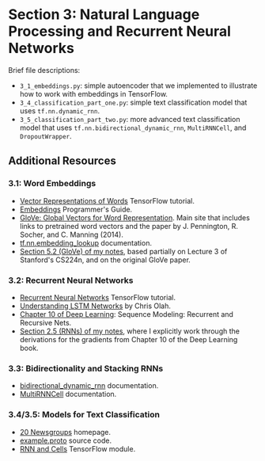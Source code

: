 # Section 3: Natural Language Processing and Recurrent Neural Networks

Brief file descriptions:
- `3_1_embeddings.py`: simple autoencoder that we implemented to illustrate how to work with embeddings in TensorFlow.
- `3_4_classification_part_one.py`: simple text classification model that uses `tf.nn.dynamic_rnn`.
- `3_5_classification_part_two.py`: more advanced text classification model that uses `tf.nn.bidirectional_dynamic_rnn`, `MultiRNNCell`, and `DropoutWrapper`.


## Additional Resources

### 3.1: Word Embeddings

- [Vector Representations of Words](https://www.tensorflow.org/tutorials/word2vec) TensorFlow tutorial.
- [Embeddings](https://www.tensorflow.org/programmers_guide/embedding) Programmer's Guide.
- [GloVe: Global Vectors for Word Representation](https://nlp.stanford.edu/projects/glove/). Main site that includes links to pretrained word vectors and the paper by J. Pennington, R. Socher, and C. Manning (2014).
- [tf.nn.embedding_lookup](https://www.tensorflow.org/api_docs/python/tf/nn/embedding_lookup) documentation.
- [Section 5.2 (GloVe) of my notes](http://mckinziebrandon.me/assets/pdf/CondensedSummaries.pdf), based partially on Lecture 3 of Stanford's CS224n, and on the original GloVe paper.


### 3.2: Recurrent Neural Networks

- [Recurrent Neural Networks](https://www.tensorflow.org/tutorials/recurrent) TensorFlow tutorial.
- [Understanding LSTM Networks](http://colah.github.io/posts/2015-08-Understanding-LSTMs/) by Chris Olah.
- [Chapter 10 of Deep Learning](http://www.deeplearningbook.org/contents/rnn.html): Sequence Modeling: Recurrent and Recursive Nets.
- [Section 2.5 (RNNs) of my notes](http://mckinziebrandon.me/assets/pdf/CondensedSummaries.pdf), where I explicitly work through the derivations for the gradients from Chapter 10 of the Deep Learning book.

### 3.3: Bidirectionality and Stacking RNNs

- [bidirectional_dynamic_rnn](https://www.tensorflow.org/api_docs/python/tf/nn/bidirectional_dynamic_rnn) documentation.
- [MultiRNNCell](https://www.tensorflow.org/api_docs/python/tf/contrib/rnn/MultiRNNCell) documentation.

### 3.4/3.5: Models for Text Classification

- [20 Newsgroups](http://qwone.com/~jason/20Newsgroups/) homepage.
- [example.proto](https://github.com/tensorflow/tensorflow/blob/master/tensorflow/core/example/example.proto) source code.
- [RNN and Cells](https://www.tensorflow.org/api_guides/python/contrib.rnn) TensorFlow module.
